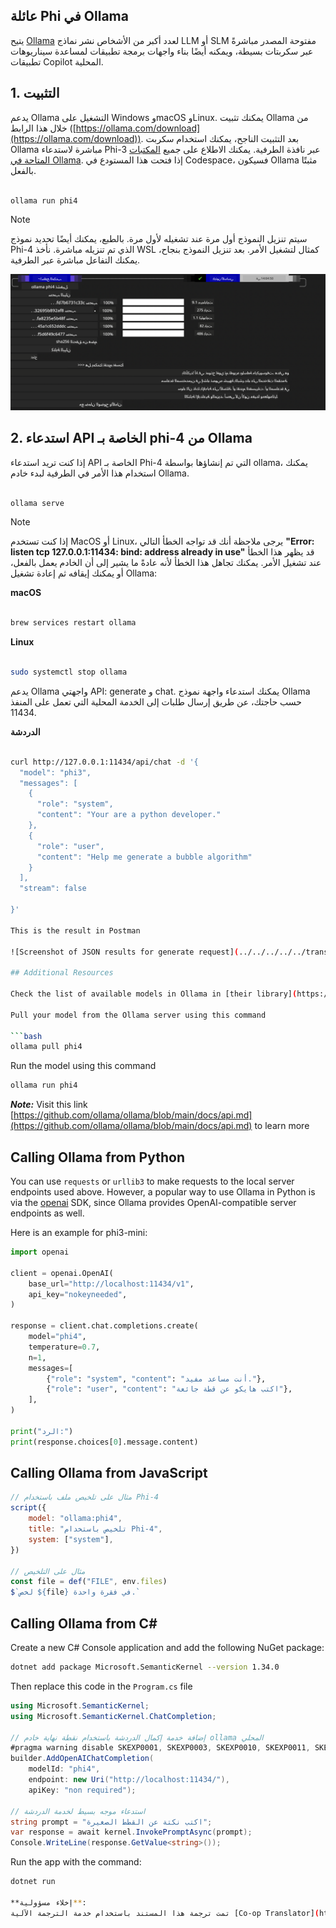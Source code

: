 <!--
CO_OP_TRANSLATOR_METADATA:
{
  "original_hash": "0b38834693bb497f96bf53f0d941f9a1",
  "translation_date": "2025-05-07T10:39:24+00:00",
  "source_file": "md/01.Introduction/02/04.Ollama.md",
  "language_code": "ar"
}
-->
## عائلة Phi في Ollama


يتيح [Ollama](https://ollama.com) لعدد أكبر من الأشخاص نشر نماذج LLM أو SLM مفتوحة المصدر مباشرةً عبر سكربتات بسيطة، ويمكنه أيضًا بناء واجهات برمجة تطبيقات لمساعدة سيناريوهات تطبيقات Copilot المحلية.

## **1. التثبيت**

يدعم Ollama التشغيل على Windows وmacOS وLinux. يمكنك تثبيت Ollama من خلال هذا الرابط ([https://ollama.com/download](https://ollama.com/download)). بعد التثبيت الناجح، يمكنك استخدام سكربت Ollama مباشرة لاستدعاء Phi-3 عبر نافذة الطرفية. يمكنك الاطلاع على جميع [المكتبات المتاحة في Ollama](https://ollama.com/library). إذا فتحت هذا المستودع في Codespace، فسيكون Ollama مثبتًا بالفعل.

```bash

ollama run phi4

```

> [!NOTE]
> سيتم تنزيل النموذج أول مرة عند تشغيله لأول مرة. بالطبع، يمكنك أيضًا تحديد نموذج Phi-4 الذي تم تنزيله مباشرة. نأخذ WSL كمثال لتشغيل الأمر. بعد تنزيل النموذج بنجاح، يمكنك التفاعل مباشرة عبر الطرفية.

![run](../../../../../translated_images/ollama_run.e9755172b162b381359f8dc8ad0eb1499e13266d833afaf29c47e928d6d7abc5.ar.png)

## **2. استدعاء API الخاصة بـ phi-4 من Ollama**

إذا كنت تريد استدعاء API الخاصة بـ Phi-4 التي تم إنشاؤها بواسطة ollama، يمكنك استخدام هذا الأمر في الطرفية لبدء خادم Ollama.

```bash

ollama serve

```

> [!NOTE]
> إذا كنت تستخدم MacOS أو Linux، يرجى ملاحظة أنك قد تواجه الخطأ التالي **"Error: listen tcp 127.0.0.1:11434: bind: address already in use"** قد يظهر هذا الخطأ عند تشغيل الأمر. يمكنك تجاهل هذا الخطأ لأنه عادةً ما يشير إلى أن الخادم يعمل بالفعل، أو يمكنك إيقافه ثم إعادة تشغيل Ollama:

**macOS**

```bash

brew services restart ollama

```

**Linux**

```bash

sudo systemctl stop ollama

```

يدعم Ollama واجهتي API: generate و chat. يمكنك استدعاء واجهة نموذج Ollama حسب حاجتك، عن طريق إرسال طلبات إلى الخدمة المحلية التي تعمل على المنفذ 11434.

**الدردشة**

```bash

curl http://127.0.0.1:11434/api/chat -d '{
  "model": "phi3",
  "messages": [
    {
      "role": "system",
      "content": "Your are a python developer."
    },
    {
      "role": "user",
      "content": "Help me generate a bubble algorithm"
    }
  ],
  "stream": false
  
}'

This is the result in Postman

![Screenshot of JSON results for generate request](../../../../../translated_images/ollama_gen.bda5d4e715366cc9c1cae2956e30bfd55b07b22ca782ef69e680100a9a1fd563.ar.png)

## Additional Resources

Check the list of available models in Ollama in [their library](https://ollama.com/library).

Pull your model from the Ollama server using this command

```bash
ollama pull phi4
```

Run the model using this command

```bash
ollama run phi4
```

***Note:*** Visit this link [https://github.com/ollama/ollama/blob/main/docs/api.md](https://github.com/ollama/ollama/blob/main/docs/api.md) to learn more

## Calling Ollama from Python

You can use `requests` or `urllib3` to make requests to the local server endpoints used above. However, a popular way to use Ollama in Python is via the [openai](https://pypi.org/project/openai/) SDK, since Ollama provides OpenAI-compatible server endpoints as well.

Here is an example for phi3-mini:

```python
import openai

client = openai.OpenAI(
    base_url="http://localhost:11434/v1",
    api_key="nokeyneeded",
)

response = client.chat.completions.create(
    model="phi4",
    temperature=0.7,
    n=1,
    messages=[
        {"role": "system", "content": "أنت مساعد مفيد."},
        {"role": "user", "content": "اكتب هايكو عن قطة جائعة"},
    ],
)

print("الرد:")
print(response.choices[0].message.content)
```

## Calling Ollama from JavaScript 

```javascript
// مثال على تلخيص ملف باستخدام Phi-4
script({
    model: "ollama:phi4",
    title: "تلخيص باستخدام Phi-4",
    system: ["system"],
})

// مثال على التلخيص
const file = def("FILE", env.files)
$`لخص ${file} في فقرة واحدة.`
```

## Calling Ollama from C#

Create a new C# Console application and add the following NuGet package:

```bash
dotnet add package Microsoft.SemanticKernel --version 1.34.0
```

Then replace this code in the `Program.cs` file

```csharp
using Microsoft.SemanticKernel;
using Microsoft.SemanticKernel.ChatCompletion;

// إضافة خدمة إكمال الدردشة باستخدام نقطة نهاية خادم ollama المحلي
#pragma warning disable SKEXP0001, SKEXP0003, SKEXP0010, SKEXP0011, SKEXP0050, SKEXP0052
builder.AddOpenAIChatCompletion(
    modelId: "phi4",
    endpoint: new Uri("http://localhost:11434/"),
    apiKey: "non required");

// استدعاء موجه بسيط لخدمة الدردشة
string prompt = "اكتب نكتة عن القطط الصغيرة";
var response = await kernel.InvokePromptAsync(prompt);
Console.WriteLine(response.GetValue<string>());
```

Run the app with the command:

```bash
dotnet run

**إخلاء مسؤولية**:  
تمت ترجمة هذا المستند باستخدام خدمة الترجمة الآلية [Co-op Translator](https://github.com/Azure/co-op-translator). بينما نسعى لتحقيق الدقة، يرجى العلم أن الترجمات الآلية قد تحتوي على أخطاء أو عدم دقة. يجب اعتبار المستند الأصلي بلغته الأصلية المصدر الموثوق به. بالنسبة للمعلومات الهامة، يُنصح بالاعتماد على الترجمة البشرية المهنية. نحن غير مسؤولين عن أي سوء فهم أو تفسير ناتج عن استخدام هذه الترجمة.